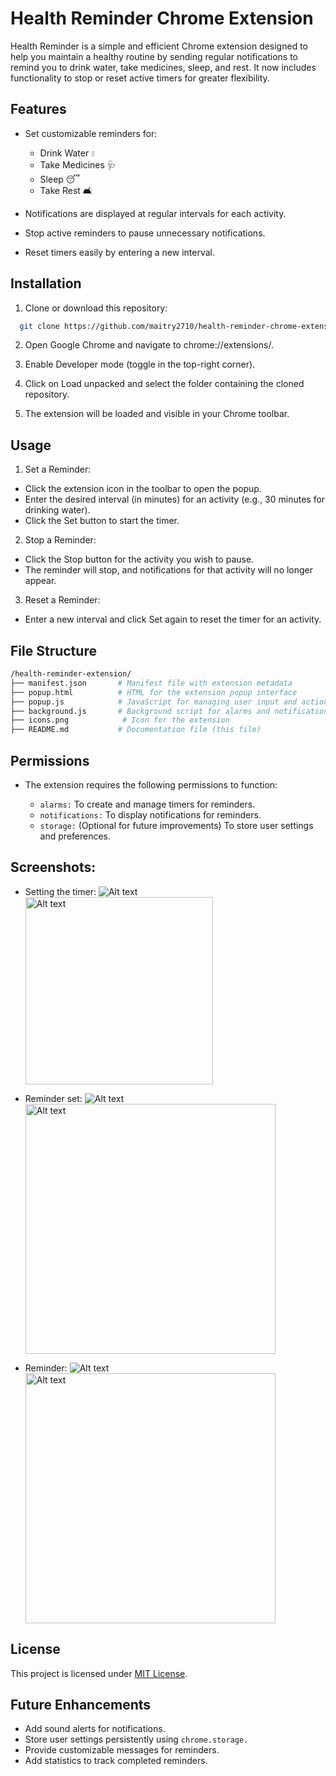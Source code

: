 
# Health Reminder Chrome Extension

Health Reminder is a simple and efficient Chrome extension designed to help you maintain a healthy routine by sending regular notifications to remind you to drink water, take medicines, sleep, and rest. It now includes functionality to stop or reset active timers for greater flexibility.


## Features

- Set customizable reminders for:
  - Drink Water 💧
  - Take Medicines 🩺
  - Sleep 😴
  - Take Rest 🛋️

- Notifications are displayed at regular intervals for each activity.
- Stop active reminders to pause unnecessary notifications.
- Reset timers easily by entering a new interval.


## Installation

  1. Clone or download this repository:

```bash
  git clone https://github.com/maitry2710/health-reminder-chrome-extension.git

```

   2. Open Google Chrome and navigate to chrome://extensions/.

  3. Enable Developer mode (toggle in the top-right corner).

  4. Click on Load unpacked and select the folder containing the cloned repository.

  5. The extension will be loaded and visible in your Chrome toolbar.
    
## Usage

1. Set a Reminder:

  - Click the extension icon in the toolbar to open the popup.
  - Enter the desired interval (in minutes) for an activity (e.g., 30 minutes for drinking water).
  - Click the Set button to start the timer.
2. Stop a Reminder:

  - Click the Stop button for the activity you wish to pause.
  - The reminder will stop, and notifications for that activity will no longer appear.
3. Reset a Reminder:

  - Enter a new interval and click Set again to reset the timer for an activity.


## File Structure
```bash
/health-reminder-extension/
├── manifest.json       # Manifest file with extension metadata
├── popup.html          # HTML for the extension popup interface
├── popup.js            # JavaScript for managing user input and actions
├── background.js       # Background script for alarms and notifications
├── icons.png            # Icon for the extension
├── README.md           # Documentation file (this file)
```
## Permissions
- The extension requires the following permissions to function:

  - ```alarms:``` To create and manage timers for reminders.
  - ```notifications:``` To display notifications for reminders.
  - ```storage:``` (Optional for future improvements) To store user settings and preferences.
## Screenshots:
- Setting the timer:
       ![Alt text](https://github.com/maitry2710/Health-Reminder-Chrome-Extension/blob/8dc5ac33af1e5311f47eb1433adc08994e396449/Screenshot%202024-12-01%20154903.png)
       <img src="https://github.com/maitry2710/Health-Reminder-Chrome-Extension/blob/8dc5ac33af1e5311f47eb1433adc08994e396449/Screenshot%202024-12-01%20154903.png" alt="Alt text" width="300" />


- Reminder set:
       ![Alt text](https://github.com/maitry2710/Health-Reminder-Chrome-Extension/blob/8dc5ac33af1e5311f47eb1433adc08994e396449/Screenshot%202024-12-01%20154839.png)
       <img src="(https://github.com/maitry2710/Health-Reminder-Chrome-Extension/blob/8dc5ac33af1e5311f47eb1433adc08994e396449/Screenshot%202024-12-01%20154839.png" alt="Alt text" width="400" />


- Reminder:
        ![Alt text](https://github.com/maitry2710/Health-Reminder-Chrome-Extension/blob/8dc5ac33af1e5311f47eb1433adc08994e396449/Screenshot%202024-12-01%20154939.png)
        <img src="https://github.com/maitry2710/Health-Reminder-Chrome-Extension/blob/8dc5ac33af1e5311f47eb1433adc08994e396449/Screenshot%202024-12-01%20154939.png" alt="Alt text" width="400" />

## License

This project is licensed under
[MIT License](https://choosealicense.com/licenses/mit/).

## Future Enhancements 

- Add sound alerts for notifications.
- Store user settings persistently using ```chrome.storage.```
- Provide customizable messages for reminders.
- Add statistics to track completed reminders.
